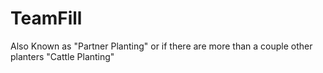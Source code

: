 # TeamFill

Also Known as "Partner Planting" or if there are more than a couple other planters "Cattle Planting"

